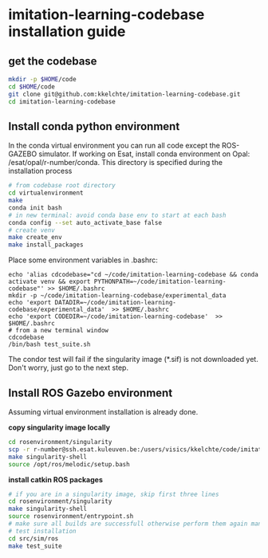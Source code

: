 # imitation-learning-codebase installation guide

## get the codebase

```bash
mkdir -p $HOME/code
cd $HOME/code 
git clone git@github.com:kkelchte/imitation-learning-codebase.git
cd imitation-learning-codebase
```

## Install conda python environment
In the conda virtual environment you can run all code except the ROS-GAZEBO simulator.
If working on Esat, install conda environment on Opal: /esat/opal/r-number/conda.
This directory is specified during the installation process

```bash
# from codebase root directory
cd virtualenvironment
make 
conda init bash
# in new terminal: avoid conda base env to start at each bash
conda config --set auto_activate_base false
# create venv
make create_env
make install_packages
```

Place some environment variables in .bashrc:

```
echo 'alias cdcodebase="cd ~/code/imitation-learning-codebase && conda activate venv && export PYTHONPATH=~/code/imitation-learning-codebase"' >> $HOME/.bashrc
mkdir -p ~/code/imitation-learning-codebase/experimental_data
echo 'export DATADIR=~/code/imitation-learning-codebase/experimental_data'  >> $HOME/.bashrc
echo 'export CODEDIR=~/code/imitation-learning-codebase'  >> $HOME/.bashrc
# from a new terminal window
cdcodebase
/bin/bash test_suite.sh
```
The condor test will fail if the singularity image (*.sif) is not downloaded yet. Don't worry, just go to the next step.

## Install ROS Gazebo environment

Assuming virtual environment installation is already done.

__copy singularity image locally__

```bash
cd rosenvironment/singularity
scp -r r-number@ssh.esat.kuleuven.be:/users/visics/kkelchte/code/imitation-learning-codebase/rosenvironment/singularity/image-$(cat VERSION).sif .
make singularity-shell
source /opt/ros/melodic/setup.bash
```

__install catkin ROS packages__

```bash
# if you are in a singularity image, skip first three lines
cd rosenvironment/singularity
make singularity-shell
source rosenvironment/entrypoint.sh
# make sure all builds are successfull otherwise perform them again manually. See troubleshoot in src/sim/ros/README.md
# test installation
cd src/sim/ros
make test_suite
```


